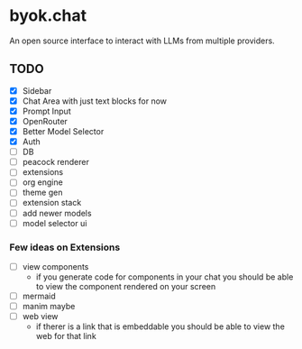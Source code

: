 # byok.chat

An open source interface to interact with LLMs from multiple providers.

## TODO

- [x] Sidebar
- [x] Chat Area with just text blocks for now
- [x] Prompt Input
- [x] OpenRouter
- [x] Better Model Selector
- [x] Auth
- [ ] DB
- [ ] peacock renderer
- [ ] extensions
- [ ] org engine
- [ ] theme gen
- [ ] extension stack
- [ ] add newer models
- [ ] model selector ui

### Few ideas on Extensions

- [ ] view components
  - if you generate code for components in your chat you
    should be able to view the component rendered on your screen
- [ ] mermaid
- [ ] manim maybe
- [ ] web view
  - if therer is a link that is embeddable you should be able to
    view the web for that link

